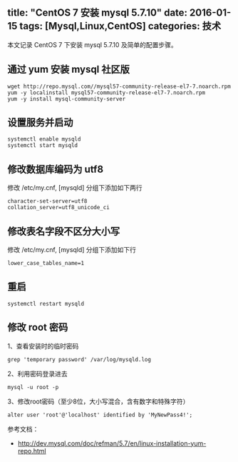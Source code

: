 title: "CentOS 7 安装 mysql 5.7.10"
date: 2016-01-15
tags: [Mysql,Linux,CentOS]
categories: 技术
---

本文记录 CentOS 7 下安装 mysql 5.7.10 及简单的配置步骤。<!--more-->

## 通过 yum 安装 mysql 社区版

```
wget http://repo.mysql.com//mysql57-community-release-el7-7.noarch.rpm
yum -y localinstall mysql57-community-release-el7-7.noarch.rpm 
yum -y install mysql-community-server
```

## 设置服务并启动

```
systemctl enable mysqld
systemctl start mysqld
```

## 修改数据库编码为 utf8

修改 /etc/my.cnf, [mysqld] 分组下添加如下两行

```
character-set-server=utf8
collation_server=utf8_unicode_ci
```

## 修改表名字段不区分大小写

修改 /etc/my.cnf, [mysqld] 分组下添加如下行

```
lower_case_tables_name=1
```

## 重启

```
systemctl restart mysqld
```

## 修改 root 密码

1、查看安装时的临时密码 
```
grep 'temporary password' /var/log/mysqld.log
```

2、利用密码登录进去

```
mysql -u root -p
```

3、修改root密码（至少8位，大小写混合，含有数字和特殊字符）

```
alter user 'root'@'localhost' identified by 'MyNewPass4!';
```


参考文档：

- http://dev.mysql.com/doc/refman/5.7/en/linux-installation-yum-repo.html





